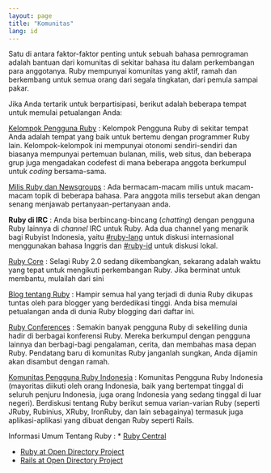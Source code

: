 ```yaml
---
layout: page
title: "Komunitas"
lang: id
---
```


Satu di antara faktor-faktor penting untuk sebuah bahasa pemrograman
adalah bantuan dari komunitas di sekitar bahasa itu dalam perkembangan
para anggotanya. Ruby mempunyai komunitas yang aktif, ramah dan
berkembang untuk semua orang dari segala tingkatan, dari pemula sampai
pakar.

Jika Anda tertarik untuk berpartisipasi, berikut adalah beberapa tempat
untuk memulai petualangan Anda:

[Kelompok Pengguna Ruby](user-groups/)
: Kelompok Pengguna Ruby di sekitar tempat Anda adalah tempat yang baik
  untuk bertemu dengan programmer Ruby lain. Kelompok-kelompok ini
  mempunyai otonomi sendiri-sendiri dan biasanya mempunyai pertemuan
  bulanan, milis, web situs, dan beberapa grup juga mengadakan codefest
  di mana beberapa anggota berkumpul untuk *coding* bersama-sama.

[Milis Ruby dan Newsgroups](mailing-lists/)
: Ada bermacam-macam milis untuk macam-macam topik di beberapa bahasa.
  Para anggota milis tersebut akan dengan senang menjawab
  pertanyaan-pertanyaan anda.

**Ruby di IRC**
: Anda bisa berbincang-bincang (*chatting*) dengan pengguna Ruby lainnya
  di *channel* IRC untuk Ruby. Ada dua channel yang menarik bagi Rubyist
  Indonesia, yaitu [#ruby-lang](irc://irc.freenode.net/ruby-lang) untuk
  diskusi internasional menggunakan bahasa Inggris dan
  [#ruby-id](irc://irc.freenode.net/ruby-id) untuk diskusi lokal.

[Ruby Core](ruby-core/)
: Selagi Ruby 2.0 sedang dikembangkan, sekarang adalah waktu yang tepat
  untuk mengikuti perkembangan Ruby. Jika berminat untuk membantu,
  mulailah dari sini

[Blog tentang Ruby](weblogs/)
: Hampir semua hal yang terjadi di dunia Ruby dikupas tuntas oleh para
  blogger yang berdedikasi tinggi. Anda bisa memulai petualangan anda di
  dunia Ruby blogging dari daftar ini.

[Ruby Conferences](conferences/)
: Semakin banyak pengguna Ruby di sekeliling dunia hadir di berbagai
  konferensi Ruby. Mereka berkumpul dengan pengguna lainnya dan
  berbagi-bagi pengalaman, cerita, dan membahas masa depan Ruby.
  Pendatang baru di komunitas Ruby janganlah sungkan, Anda dijamin akan
  disambut dengan ramah.

[Komunitas Pengguna Ruby Indonesia][2]
: Komunitas Pengguna Ruby Indonesia (mayoritas diikuti oleh orang
  Indonesia, baik yang bertempat tinggal di seluruh penjuru Indonesia,
  juga orang Indonesia yang sedang tinggal di luar negeri). Berdiskusi
  tentang Ruby berikut semua varian-varian Ruby (seperti JRuby,
  Rubinius, XRuby, IronRuby, dan lain sebagainya) termasuk juga
  aplikasi-aplikasi yang dibuat dengan Ruby seperti Rails.

Informasi Umum Tentang Ruby
: * [Ruby Central][3]
  * [Ruby at Open Directory Project][4]
  * [Rails at Open Directory Project][5]



[2]: http://tech.groups.yahoo.com/group/id-ruby/
[3]: http://www.rubycentral.org/
[4]: http://dmoz.org/Computers/Programming/Languages/Ruby/
[5]: http://dmoz.org/Computers/Programming/Languages/Ruby/Software/Rails/
